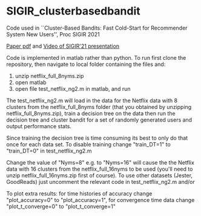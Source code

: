 # SIGIR_clusterbasedbandit

Code used in ``Cluster-Based Bandits: Fast Cold-Start for Recommender System New Users'', Proc SIGIR 2021


[Paper pdf](sigir16.pdf) and [Video of SIGIR'21 presentation](sigir2021.mp4)

Code is implemented in matlab rather than python.  To run first clone the repository, then navigate to local folder containing the files and:

1. unzip netflix_full_8nyms.zip
2. open matlab
3. open file test_netflix_ng2.m in matlab, and run

The test_netflix_ng2.m will load in the data for the Netflix data with 8 clusters from the netflix_full_8nyms folder (that you obtained by unzipping netflix_full_8nyms.zip), train a decision tree on the data then run the decision tree and cluster bandit for a set of randomly generated users and output performance stats.

Since training the decision tree is time consuming its best to only do that once for each data set.  To disable training change "train_DT=1" to "train_DT=0" in test_netflix_ng2.m

Change the value of "Nyms=8" e.g. to "Nyms=16" will cause the the Netflix data with 16 clusters from the netflix_full_16nyms to be used (you'll need to unzip netflix_full_16nyms.zip first of course).  To use other datasets (Jester, GoodReads) just uncomment the relevant code in test_netflix_ng2.m and/or 

To plot extra results: for time histories of accuracy change "plot_accuracy=0" to "plot_accuracy=1", for convergence time data change "plot_t_converge=0" to "plot_t_converge=1"
